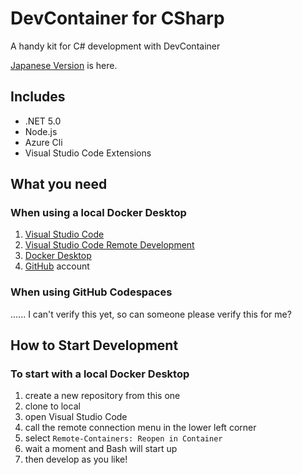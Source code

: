 # DevContainer for CSharp

A handy kit for C# development with DevContainer

[Japanese Version](readme-ja.md) is here.

## Includes

- .NET 5.0
- Node.js
- Azure Cli
- Visual Studio Code Extensions

## What you need

### When using a local Docker Desktop

1. [Visual Studio Code](https://azure.microsoft.com/ja-jp/products/visual-studio-code/)
2. [Visual Studio Code Remote Development](https://marketplace.visualstudio.com/items?itemName=ms-vscode-remote.vscode-remote-extensionpack)
3. [Docker Desktop](https://www.docker.com/products/docker-desktop)
4. [GitHub](https://github.com/) account

### When using GitHub Codespaces

...... I can't verify this yet, so can someone please verify this for me?

## How to Start Development

### To start with a local Docker Desktop

1. create a new repository from this one
2. clone to local
3. open Visual Studio Code
4. call the remote connection menu in the lower left corner
5. select `Remote-Containers: Reopen in Container`
6. wait a moment and Bash will start up
7. then develop as you like!

